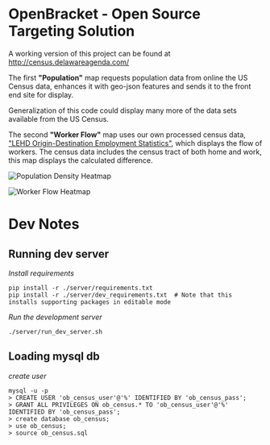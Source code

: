 # OpenBracket - Open Source Targeting Solution

A working version of this project can be found at http://census.delawareagenda.com/

The first **"Population"** map requests population data from online the US Census data, enhances it with geo-json features and sends it to the front end site for display.

Generalization of this code could display many more of the data sets available from the US Census.

The second **"Worker Flow"** map uses our own processed census data, ["LEHD Origin-Destination Employment Statistics"](http://lehdmap.did.census.gov./data/), which displays the flow of workers. The census data includes the census tract of both home and work, this map displays the calculated difference. 

![Population Density Heatmap](https://raw.githubusercontent.com/OpenBracketDelaware/Open-Source-Target-Marketing-Solution-Group3/master/readme_images/population_heatmap.png "Population Density Heatmap")

![Worker Flow Heatmap](https://raw.githubusercontent.com/OpenBracketDelaware/Open-Source-Target-Marketing-Solution-Group3/master/readme_images/worker_flow__heatmap.png "Worker Flow Heatmap")

# Dev Notes

## Running dev server

*Install requirements*

```
pip install -r ./server/requirements.txt
pip install -r ./server/dev_requirements.txt  # Note that this installs supporting packages in editable mode
```

*Run the development server*

```
./server/run_dev_server.sh
```

## Loading mysql db

*create user*
```
mysql -u -p
> CREATE USER 'ob_census_user'@'%' IDENTIFIED BY 'ob_census_pass';
> GRANT ALL PRIVILEGES ON ob_census.* TO 'ob_census_user'@'%' IDENTIFIED BY 'ob_census_pass';
> create database ob_census;
> use ob_census;
> source ob_census.sql

```
